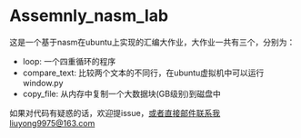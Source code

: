 # Assemnly_nasm_lab
这是一个基于nasm在ubuntu上实现的汇编大作业，大作业一共有三个，分别为：
* loop: 一个四重循环的程序
* compare_text: 比较两个文本的不同行，在ubuntu虚拟机中可以运行window.py
* copy_file: 从内存中复制一个大数据块(GB级别)到磁盘中

如果对代码有疑惑的话，欢迎提issue，或者直接邮件联系我liuyong9975@163.com
